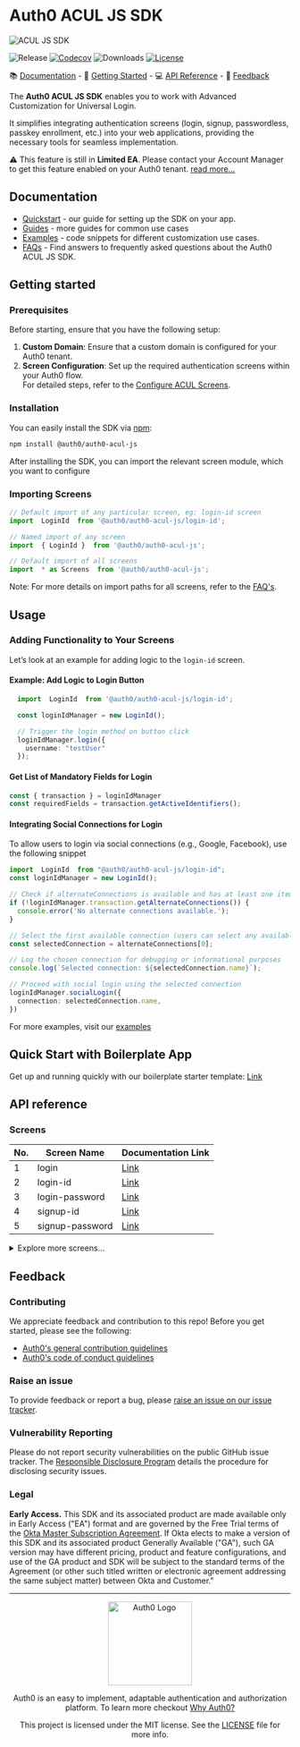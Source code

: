 # Auth0 ACUL JS SDK

![ACUL JS SDK](https://cdn.auth0.com/website/sdks/banners/auth0-acul-js-banner.png)

![Release](https://img.shields.io/npm/v/auth0-acul-js)
[![Codecov](https://img.shields.io/codecov/c/github/auth0/auth0-acul-js)](https://codecov.io/gh/auth0/auth0-acul-js)
![Downloads](https://img.shields.io/npm/dw/auth0-acul-js)
[![License](https://img.shields.io/:license-mit-blue.svg?style=flat)](https://opensource.org/licenses/MIT)

📚 [Documentation](#documentation) - 🚀 [Getting Started](#getting-started) - 💻 [API Reference](#api-reference) - 💬 [Feedback](#feedback)

The **Auth0 ACUL JS SDK** enables you to work with Advanced Customization for Universal Login.

It simplifies integrating authentication screens (login, signup, passwordless, passkey enrollment, etc.) into your web applications, providing the necessary tools for seamless implementation.

⚠ This feature is still in **Limited EA**. Please contact your Account Manager to get this feature enabled on your Auth0 tenant. [read more...](#legal)

##  Documentation

- [Quickstart](https://auth0.com/docs/customize/login-pages/advanced-customizations/getting-started/sdk-quickstart) - our guide for setting up the SDK on your app.
- [Guides](https://auth0.com/docs/customize/login-pages/advanced-customizations/screens) - more guides for common use cases
- [Examples](https://github.com/auth0/universal-login/tree/master/packages/auth0-acul-js/examples) - code snippets for different customization use cases.
- [FAQs](FAQ.md) - Find answers to frequently asked questions about the Auth0 ACUL JS SDK.

##  Getting started

### Prerequisites
Before starting, ensure that you have the following setup:

1. **Custom Domain**: Ensure that a custom domain is configured for your Auth0 tenant.
2. **Screen Configuration**: Set up the required authentication screens within your Auth0 flow.  
   For detailed steps, refer to the [Configure ACUL Screens](https://auth0.com/docs/customize/login-pages/advanced-customizations/getting-started/configure-acul-screens).

### Installation

You can easily install the SDK via [npm](https://npmjs.org):

```sh
npm install @auth0/auth0-acul-js
```


After installing the SDK, you can import the relevant screen module, which you want to configure

### Importing Screens

```js
// Default import of any particular screen, eg: login-id screen
import  LoginId  from '@auth0/auth0-acul-js/login-id'; 

// Named import of any screen
import  { LoginId }  from '@auth0/auth0-acul-js'; 

// Default import of all screens
import  * as Screens  from '@auth0/auth0-acul-js'; 

```
Note: For more details on import paths for all screens, refer to the [FAQ's](FAQ.md).

## Usage

### Adding Functionality to Your Screens

Let’s look at an example for adding logic to the `login-id` screen.

#### Example: Add Logic to Login Button
```typescript
  import  LoginId  from '@auth0/auth0-acul-js/login-id';

  const loginIdManager = new LoginId();

  // Trigger the login method on button click
  loginIdManager.login({
    username: "testUser"
  });
``` 

#### Get List of Mandatory Fields for Login
 ```typescript
 const { transaction } = loginIdManager
 const requiredFields = transaction.getActiveIdentifiers();
 ```

 #### Integrating Social Connections for Login
To allow users to login via social connections (e.g., Google, Facebook), use the following snippet

```typescript
import  LoginId  from "@auth0/auth0-acul-js/login-id";
const loginIdManager = new LoginId();

// Check if alternateConnections is available and has at least one item
if (!loginIdManager.transaction.getAlternateConnections()) {
  console.error('No alternate connections available.');
}

// Select the first available connection (users can select any available connection)
const selectedConnection = alternateConnections[0];

// Log the chosen connection for debugging or informational purposes
console.log(`Selected connection: ${selectedConnection.name}`);

// Proceed with social login using the selected connection
loginIdManager.socialLogin({
  connection: selectedConnection.name,
})
```
For more examples, visit our [examples](https://github.com/auth0/universal-login/blob/master/packages/auth0-acul-js/examples/login-id.md)

## Quick Start with Boilerplate App
Get up and running quickly with our boilerplate starter template: [Link](https://github.com/auth0/auth0-acul-react-boilerplate)

##  API reference
### Screens

| No. | Screen Name       | Documentation Link                                                                                      |
|--------|-------------------|-------------------------------------------------------------------------------------------|
| 1      | login             | [Link](https://auth0.github.io/universal-login/classes/Classes.Login.html)                 |
| 2      | login-id          | [Link](https://auth0.github.io/universal-login/classes/Classes.LoginId.html)              |
| 3      | login-password    | [Link](https://auth0.github.io/universal-login/classes/Classes.LoginPassword.html)         |
| 4      | signup-id         | [Link](https://auth0.github.io/universal-login/classes/Classes.SignupId.html)              |
| 5      | signup-password   | [Link](https://auth0.github.io/universal-login/classes/Classes.SignupPassword.html)        |

<details>
  <summary>Explore more screens...</summary>

| No. | Screen Name                                      | Documentation Link                                                                                                                        |
|--------|-------------------------------------------|-----------------------------------------------------------------------------------------------------------------------------|
| 6      | login-passwordless-email-code            | [Link](https://auth0.github.io/universal-login/classes/Classes.LoginPasswordlessEmailCode.html)                             |
| 7      | login-passwordless-sms-otp                | [Link](https://auth0.github.io/universal-login/classes/Classes.LoginPasswordlessSmsOtp.html)                                 |
| 8      | passkey-enrollment                        | [Link](https://auth0.github.io/universal-login/classes/Classes.PasskeyEnrollment.html)                                       |
| 9      | passkey-enrollment-local                  | [Link](https://auth0.github.io/universal-login/classes/Classes.PasskeyEnrollmentLocal.html)                                 |
| 10     | phone-identifier-enrollment               | [Link](https://auth0.github.io/universal-login/classes/Classes.PhoneIdentifierEnrollment.html)                               |
| 11     | phone-identifier-challenge                | [Link](https://auth0.github.io/universal-login/classes/Classes.PhoneIdentifierChallenge.html)                               |
| 12     | email-identifier-challenge                | [Link](https://auth0.github.io/universal-login/classes/Classes.EmailIdentifierChallenge.html)                               |
| 13     | interstitial-captcha                      | [Link](https://auth0.github.io/universal-login/classes/Classes.InterstitialCaptcha.html)                                     |
| 14     | reset-password-email                      | [Link](https://auth0.github.io/universal-login/classes/Classes.ResetPasswordEmail.html)                                     |
| 15     | reset-password-request                    | [Link](https://auth0.github.io/universal-login/classes/Classes.ResetPasswordRequest.html)                                   |
| 16     | reset-password                            | [Link](https://auth0.github.io/universal-login/classes/Classes.ResetPassword.html)                                         |
| 17     | reset-password-error                      | [Link](https://auth0.github.io/universal-login/classes/Classes.ResetPasswordError.html)                                     |
| 18     | reset-password-success                    | [Link](https://auth0.github.io/universal-login/classes/Classes.ResetPasswordSuccess.html)                                   |
| 19     | signup                                    | [Link](https://auth0.github.io/universal-login/classes/Classes.Signup.html)                                               |
| 20     | mfa-detect-browser-capabilities          | [Link](https://auth0.github.io/universal-login/classes/Classes.MfaDetectBrowserCapabilities.html)   |
| 21     | mfa-enroll-result          | [Link](https://auth0.github.io/universal-login/classes/Classes.MfaEnrollResult.html)   |
| 22     | mfa-begin-enroll-options                  | [Link](https://auth0.github.io/universal-login/classes/Classes.MfaBeginEnrollOptions.html)                                 |
| 23     | mfa-login-options          | [Link](https://auth0.github.io/universal-login/classes/Classes.MfaLoginOptions.html)   |
| 24     | mfa-push-enrollment-qr                    | [Link](https://auth0.github.io/universal-login/classes/Classes.MfaPushEnrollmentQr.html)                                  |
| 25     | mfa-push-welcome                          | [Link](https://auth0.github.io/universal-login/classes/Classes.MfaPushWelcome.html)                                        |
| 26     | mfa-push-challenge-push          | [Link](https://auth0.github.io/universal-login/classes/Classes.MfaPushChallengePush.html)   |
| 27     | mfa-push-list                             | [Link](https://auth0.github.io/universal-login/classes/Classes.MfaPushList.html)                                           |
| 28     | mfa-country-codes                         | [Link](https://auth0.github.io/universal-login/classes/Classes.MfaCountryCodes.html)                                       |
| 29     | mfa-sms-challenge                  |   [Link](https://auth0.github.io/universal-login/classes/Classes.MfaSmsChallenge.html)                                 |
| 30     | mfa-sms-enrollment                        | [Link](https://auth0.github.io/universal-login/classes/Classes.MfaSmsEnrollment.html)                                        |
| 31     | mfa-sms-list                  |   [Link](https://auth0.github.io/universal-login/classes/Classes.MfaSmsList.html)                                 |
| 32     | mfa-email-challenge          | [Link](https://auth0.github.io/universal-login/classes/Classes.MfaEmailChallenge.html)   |
| 33     | mfa-email-list          | [Link](https://auth0.github.io/universal-login/classes/Classes.MfaEmailList.html)   |
| 34     | accept-invitation          | [Link](https://auth0.github.io/universal-login/classes/Classes.AcceptInvitation.html)   |
| 35     | organization-picker   | [Link](https://auth0.github.io/universal-login/classes/Classes.OrganizationPicker.html)        |
| 36     | organization-selection   | [Link](https://auth0.github.io/universal-login/classes/Classes.OrganizationSelection.html)        |
| 37     | mfa-otp-challenge          | [Link](https://auth0.github.io/universal-login/classes/Classes.MfaOtpChallenge.html)   |
| 38     | mfa-otp-enrollment-code          | [Link](https://auth0.github.io/universal-login/classes/Classes.MfaOtpEnrollmentCode.html)   |
| 39     | mfa-otp-enrollment-qr          | [Link](https://auth0.github.io/universal-login/classes/Classes.MfaOtpEnrollmentQr.html)   |
| 40     | reset-password-mfa-email-challenge          | [Link](https://auth0.github.io/universal-login/classes/Classes.ResetPasswordMfaEmailChallenge.html)   |
| 41     | reset-password-mfa-push-challenge-push          | [Link](https://auth0.github.io/universal-login/classes/Classes.ResetPasswordMfaPushChallengePush.html)   |
| 42     | reset-password-mfa-sms-challenge          | [Link](https://auth0.github.io/universal-login/classes/Classes.ResetPasswordMfaSmsChallenge.html)   |
| 43     | reset-password-mfa-otp-challenge          | [Link](https://auth0.github.io/universal-login/classes/Classes.OrganizationSelection.html)   |


</details>





##  Feedback

### Contributing

We appreciate feedback and contribution to this repo! Before you get started, please see the following:

- [Auth0's general contribution guidelines](https://github.com/auth0/open-source-template/blob/master/GENERAL-CONTRIBUTING.md)
- [Auth0's code of conduct guidelines](https://github.com/auth0/open-source-template/blob/master/CODE-OF-CONDUCT.md)

### Raise an issue

To provide feedback or report a bug, please [raise an issue on our issue tracker](https://github.com/auth0/universal-login/issues).

### Vulnerability Reporting

Please do not report security vulnerabilities on the public GitHub issue tracker. The [Responsible Disclosure Program](https://auth0.com/responsible-disclosure-policy) details the procedure for disclosing security issues.

### Legal

**Early Access.** This SDK and its associated product are made available only in Early Access ("EA") format and are governed by the Free Trial terms of the [Okta Master Subscription Agreement](https://www.okta.com/agreements/#mastersubscriptionagreement). If Okta elects to make a version of this SDK and its associated product Generally Available ("GA"), such GA version may have different pricing, product and feature configurations, and use of the GA product and SDK will be subject to the standard terms of the Agreement (or other such titled written or electronic agreement addressing the same subject matter) between Okta and Customer."

---

<p align="center">
  <picture>
    <source media="(prefers-color-scheme: light)" srcset="https://cdn.auth0.com/website/sdks/logos/auth0_light_mode.png"   width="150">
    <source media="(prefers-color-scheme: dark)" srcset="https://cdn.auth0.com/website/sdks/logos/auth0_dark_mode.png" width="150">
    <img alt="Auth0 Logo" src="https://cdn.auth0.com/website/sdks/logos/auth0_light_mode.png" width="150">
  </picture>
</p>
<p align="center">Auth0 is an easy to implement, adaptable authentication and authorization platform. To learn more checkout <a href="https://auth0.com/why-auth0">Why Auth0?</a></p>
<p align="center">
This project is licensed under the MIT license. See the <a href="https://github.com/auth0/auth0.js/blob/master/LICENSE"> LICENSE</a> file for more info.</p>